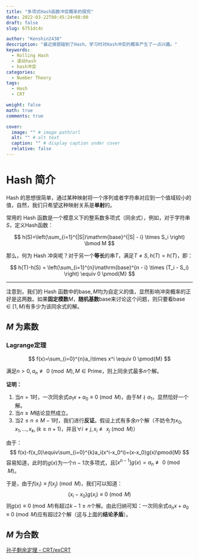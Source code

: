 ```yaml
---
title: "多项式Hash函数冲突概率的探究"
date: 2022-03-22T00:45:24+08:00
draft: false
slug: 6751dc4c

author: "Kenshin2438"
description: "最近做题碰到了Hash，学习时对Hash冲突的概率产生了一点兴趣。"
keywords:
  - Rolling Hash
  - 滚动hash
  - hash冲突
categories: 
  - Number Theory
tags: 
  - Hash
  - CRT

weight: false
math: true
comments: true

cover:
  image: "" # image path/url
  alt: "" # alt text
  caption: "" # display caption under cover
  relative: false
---
```


# Hash 简介

Hash 的思想很简单，通过某种映射将一个序列或者字符串对应到一个值域较小的值，自然，我们只希望这种映射关系是**单射**的。

常用的 Hash 函数是一个模意义下的整系数多项式（同余式），例如，对于字符串$S$，定义Hash函数：

$$
h(S)=\left(\sum_{i=1}^{|S|}\mathrm{base}^{|S| - i} \times S_i \right) \bmod M
$$

那么，何为 Hash 冲突呢？对于另一个**等长**的串$T$，满足$T \neq S, h(T)=h(T)$，即：

$$
h(T)-h(S) = \left(\sum_{i=1}^{n}\mathrm{base}^{n - i} \times (T_i - S_i) \right) \equiv 0 \pmod{M}
$$

---

注意到，我们的 Hash 函数中的$\mathrm{base},M$均为自定义的值，显然影响冲突概率的正好是这两数。如果**固定模数**$M$，**随机基数**$\mathrm{base}$来讨论这个问题，则只要看$\mathrm{base}\in[1,M)$有多少为该同余式的解。

## $M$ 为素数

### $\textrm{Lagrange}$定理

$$
f(x)=\sum_{i=0}^{n}a_i\times x^i \equiv 0 \pmod{M}
$$

满足$n>0,a_n \not\equiv 0 \pmod{M},M\in \mathrm{Prime}$，则上同余式最多$n$个解。

**证明：**

1. 当$n=1$时，一次同余式$a_1x+a_0\equiv 0\pmod{M}$，由于$M\nmid a_1$，显然恰好一个解。
2. 当$n\geq M$结论显然成立。
3. 当$2 \leq n \leq M - 1$时，我们进行**反证**。假设上式有多余$n$个解（不妨令为$x_0,x_1,\dots,x_k,(k \geq n+1)$，并且$\forall i\neq j, x_i \not\equiv x_j\pmod{M}$）

由于：
$$
f(x)-f(x_0)\equiv\sum_{i=0}^{k}a_i(x^i-x_0^i)=(x-x_0)g(x)\pmod{M}
$$
容易知道，此时的$g(x)$为一个$n-1$次多项式，且$[x^{n-1}]g(x)=a_n\not\equiv 0\pmod{M}$。

于是，由于$f(x_i)\equiv f(x_j)\pmod{M}$，我们可以知道：
$$
(x_i-x_0)g(x_i)\equiv 0\pmod{M}
$$
则$g(x)\equiv 0\pmod{M}$有超过$k-1\geq n$个解。由此归纳可知：一次同余式$a_nx+a_0\equiv 0\pmod{M}$应有超过$2$个解（这与上面的**结论矛盾**）。

## $M$ 为合数

[孙子剩余定理 - CRT/exCRT](https://kenshin2438.top/archives/72b0c59.html/)

